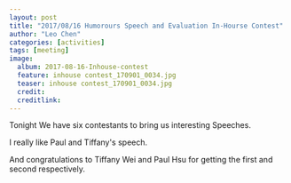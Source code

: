 ```yaml
---
layout: post
title: "2017/08/16 Humorours Speech and Evaluation In-Hourse Contest"
author: "Leo Chen"
categories: [activities]
tags: [meeting]
image:
  album: 2017-08-16-Inhouse-contest
  feature: inhouse contest_170901_0034.jpg
  teaser: inhouse contest_170901_0034.jpg
  credit:
  creditlink:
---
```


Tonight We have six contestants to bring us interesting Speeches.

I really like Paul and Tiffany's speech.

And congratulations to Tiffany Wei and Paul Hsu for getting the first and second respectively.